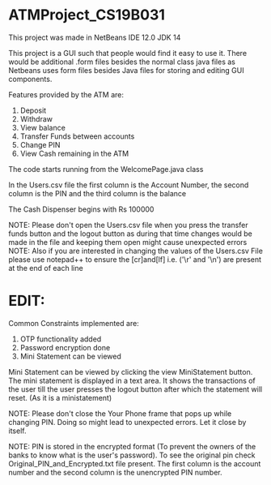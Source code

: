 # ATMProject_CS19B031
This project was made in NetBeans IDE 12.0 JDK 14

This project is a GUI such that people would find it easy to use it.
There would be additional .form files besides the normal class java files as Netbeans uses form files besides Java files for storing and editing GUI components.

Features provided by the ATM are:
  1. Deposit
  2. Withdraw
  3. View balance
  4. Transfer Funds between accounts
  5. Change PIN 
  6. View Cash remaining in the ATM

The code starts running from the WelcomePage.java class

In the Users.csv file the first column is the Account Number, the second column is the PIN and the third column is the balance

The Cash Dispenser begins with Rs 100000

NOTE: Please don't open the Users.csv file when you press the transfer funds button and the logout button as during that time changes would be made in the file and keeping them    open might cause unexpected errors
NOTE: Also if you are interested in changing the values of the Users.csv File please use notepad++ to ensure the [cr]and[lf] i.e. ('\r' and '\n') are present at the end of each line

# EDIT:
Common Constraints implemented are:
1. OTP functionality added 
2. Password encryption done
3. Mini Statement can be viewed

Mini Statement can be viewed by clicking the view MiniStatement button. The mini statement is displayed in a text area. It shows the transactions of the user till the user presses the logout button after which the statement will reset. (As it is a ministatement)

NOTE: Please don't close the Your Phone frame that pops up while changing PIN. Doing so might lead to unexpected errors. Let it close by itself. 

NOTE: PIN is stored in the encrypted format (To prevent the owners of the banks to know what is the user's password). To see the original pin check Original_PIN_and_Encrypted.txt file present. The first column is the account number and the second column is the unencrypted PIN number.
